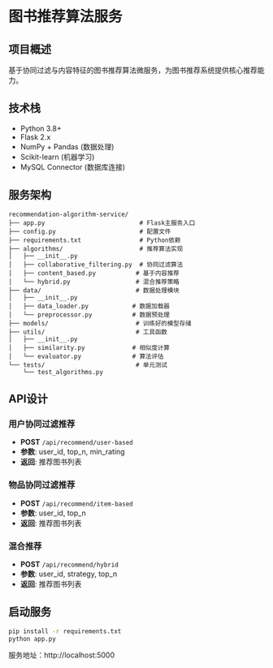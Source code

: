 # 图书推荐算法服务

## 项目概述
基于协同过滤与内容特征的图书推荐算法微服务，为图书推荐系统提供核心推荐能力。

## 技术栈
- Python 3.8+
- Flask 2.x
- NumPy + Pandas (数据处理)
- Scikit-learn (机器学习)
- MySQL Connector (数据库连接)

## 服务架构
```
recommendation-algorithm-service/
├── app.py                          # Flask主服务入口
├── config.py                       # 配置文件
├── requirements.txt                # Python依赖
├── algorithms/                     # 推荐算法实现
│   ├── __init__.py
│   ├── collaborative_filtering.py  # 协同过滤算法
│   ├── content_based.py           # 基于内容推荐
│   └── hybrid.py                  # 混合推荐策略
├── data/                          # 数据处理模块
│   ├── __init__.py
│   ├── data_loader.py            # 数据加载器
│   └── preprocessor.py           # 数据预处理
├── models/                        # 训练好的模型存储
├── utils/                         # 工具函数
│   ├── __init__.py
│   ├── similarity.py             # 相似度计算
│   └── evaluator.py              # 算法评估
└── tests/                         # 单元测试
    └── test_algorithms.py
```

## API设计
### 用户协同过滤推荐
- **POST** `/api/recommend/user-based`
- **参数**: user_id, top_n, min_rating
- **返回**: 推荐图书列表

### 物品协同过滤推荐  
- **POST** `/api/recommend/item-based`
- **参数**: user_id, top_n
- **返回**: 推荐图书列表

### 混合推荐
- **POST** `/api/recommend/hybrid`
- **参数**: user_id, strategy, top_n
- **返回**: 推荐图书列表

## 启动服务
```bash
pip install -r requirements.txt
python app.py
```
服务地址：http://localhost:5000